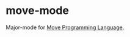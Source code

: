 # move-mode

Major-mode for [Move Programming Language](https://move-language.github.io/move/introduction.html).
